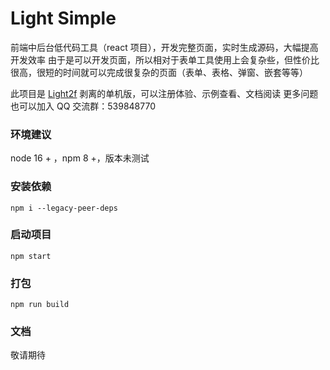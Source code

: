 # **Light Simple**

前端中后台低代码工具（react 项目），开发完整页面，实时生成源码，大幅提高开发效率
由于是可以开发页面，所以相对于表单工具使用上会复杂些，但性价比很高，很短的时间就可以完成很复杂的页面（表单、表格、弹窗、嵌套等等）

此项目是 [Light2f](https://light2f.com) 剥离的单机版，可以注册体验、示例查看、文档阅读
更多问题也可以加入 QQ 交流群：539848770
### 环境建议
node 16 + ，npm 8 +，版本未测试
### 安装依赖

`npm i --legacy-peer-deps`

### 启动项目

`npm start`
 
### 打包

`npm run build`

### 文档

敬请期待